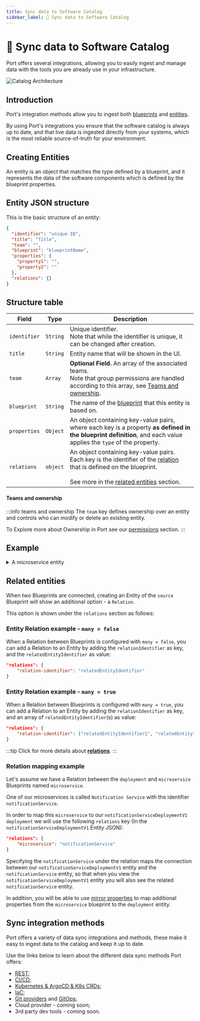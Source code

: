 ```yaml
---
title: Sync data to Software Catalog
sidebar_label: 🔌 Sync data to Software Catalog
---
```


# 🔌 Sync data to Software Catalog

Port offers several integrations, allowing you to easily ingest and manage data with the tools you are already use in your infrastructure.

![Catalog Architecture](../../../static/img/sync-data-to-catalog/catalog-arch.jpg)

## Introduction

Port's integration methods allow you to ingest both [blueprints](../define-your-data-model/setup-blueprint/setup-blueprint.md#blueprint-structure) and [entities](#entity-json-structure).

By using Port's integrations you ensure that the software catalog is always up to date, and that live data is ingested directly from your systems, which is the most reliable source-of-truth for your environment.

## Creating Entities

An entity is an object that matches the type defined by a blueprint, and it represents the data of the software components which is defined by the blueprint properties.

## Entity JSON structure

This is the basic structure of an entity:

```json showLineNumbers
{
  "identifier": "unique-ID",
  "title": "Title",
  "team": "",
  "blueprint": "blueprintName",
  "properties": {
    "property1": "",
    "property2": ""
  },
  "relations": {}
}
```

## Structure table

| Field        | Type     | Description                                                                                                                                                                                                                                                            |
| ------------ | -------- | ---------------------------------------------------------------------------------------------------------------------------------------------------------------------------------------------------------------------------------------------------------------------- |
| `identifier` | `String` | Unique identifier. <br /> Note that while the identifier is unique, it can be changed after creation.                                                                                                                                                                  |
| `title`      | `String` | Entity name that will be shown in the UI.                                                                                                                                                                                                                              |
| `team`       | `Array`  | **Optional Field.** An array of the associated teams. <br /> Note that group permissions are handled according to this array, see [Teams and ownership](#teams-and-ownership).                                                                                         |
| `blueprint`  | `String` | The name of the [blueprint](../define-your-data-model/setup-blueprint/setup-blueprint.md) that this entity is based on.                                                                                                                                                |
| `properties` | `Object` | An object containing key-value pairs, where each key is a property **as defined in the blueprint definition**, and each value applies the `type` of the property.                                                                                                      |
| `relations`  | `object` | An object containing key-value pairs.<br /> Each key is the identifier of the [relation](../define-your-data-model/relate-blueprints/relate-blueprints.md) that is defined on the blueprint.<br /><br />See more in the [related entities](#related-entities) section. |

#### Teams and ownership

:::info teams and ownership
The `team` key defines ownership over an entity and controls who can modify or delete an existing entity.

To Explore more about Ownership in Port see our [permissions](../../sso-rbac/rbac/rbac.md) section.
:::

## Example

<details>
<summary> A microservice entity </summary>
In this example, you can see how a `microservice` Entity is defined:

```json showLineNumbers
{
  "identifier": "my-service",
  "title": "My Service",
  "team": "Infra",
  "blueprint": "microservice",
  "properties": {
    "repo-link": "https://github.com/port-labs/my-service",
    "health-status": "Ready"
  },
  "relations": {}
}
```

:::note
This Entity is based on the following Blueprint definition:

```json showLineNumbers
{
    "identifier": "microservice",
    "title": "microservice",
    "icon": "Microservice",
    "calculationProperties": {},
    "schema": {
        "properties": {
            "repo-link": {
                "type": "string",
                "format": "url"
                "title": "Repo URL"
            },
            "health-status": {
                "type": "string",
                "enum": [
                        "Ready",
                        "Down"
                ],
                "title": "Service Health Status"
            }
        },
        "required": [
            "repo-link"
        ]
    }
}
```

:::

</details>

## Related entities

When two Blueprints are connected, creating an Entity of the `source` Blueprint will show an additional option - a `Relation`.

This option is shown under the `relations` section as follows:

### Entity Relation example - `many = false`

When a Relation between Blueprints is configured with `many = false`, you can add a Relation to an Entity by adding the `relationIdentifier` as key, and the `relatedEntityIdentifier` as value:

```json showLineNumbers
"relations": {
    "relation-identifier": "relatedEntityIdentifier"
}
```

### Entity Relation example - `many = true`

When a Relation between Blueprints is configured with `many = true`, you can add a Relation to an Entity by adding the `relationIdentifier` as key, and an array of `relatedEntityIdentifier`(s) as value:

```json showLineNumbers
"relations": {
    "relation-identifier": ["relatedEntityIdentifier1", "relatedEntityIdentifier2"]
}
```

:::tip
Click for more details about [**relations**](../define-your-data-model/relate-blueprints/relate-blueprints.md).
:::

### Relation mapping example

Let's assume we have a Relation between the `deployment` and `microservice` Blueprints named `microservice`.

One of our microservices is called `Notification Service` with the identifier `notificationService`.

In order to map this `microservice` to our `notificationServiceDeploymentV1` `deployment` we will use the following `relations` key (In the `notificationServiceDeploymentV1` Entity JSON):

```json showLineNumbers
"relations": {
    "microservice": "notificationService"
}
```

Specifying the `notificationService` under the relation maps the connection between our `notificationServiceDeploymentV1` entity and the `notificationService` entity, so that when you view the `notificationServiceDeploymentV1` entity you will also see the related `notificationService` entity.

In addition, you will be able to use [mirror properties](../define-your-data-model/setup-blueprint/properties/mirror-property/mirror-property.md) to map additional properties from the `microservice` blueprint to the `deployment` entity.

## Sync integration methods

Port offers a variety of data sync integrations and methods, these make it easy to ingest data to the catalog and keep it up to date.

Use the links below to learn about the different data sync methods Port offers:

- [REST](../../api-reference/api-reference.mdx);
- [CI/CD](./ci-cd/ci-cd.md);
- [Kubernetes & ArgoCD & K8s CRDs](./kubernetes/kubernetes.md);
- [IaC](./iac/iac.md);
- [Git providers](./git-provider/git-provider.md) and [GitOps](./gitops/gitops.md);
- Cloud provider - coming soon;
- 3rd party dev tools - coming soon.
